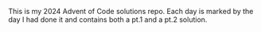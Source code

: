 This is my 2024 Advent of Code solutions repo. Each day is marked by the day I had done it and contains both a pt.1 and a pt.2 solution.
